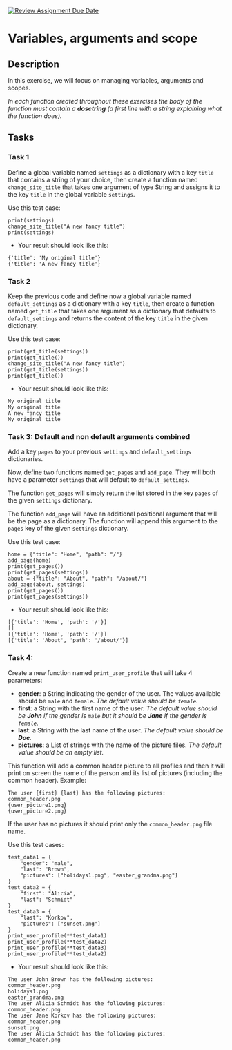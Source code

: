 [![Review Assignment Due Date](https://classroom.github.com/assets/deadline-readme-button-24ddc0f5d75046c5622901739e7c5dd533143b0c8e959d652212380cedb1ea36.svg)](https://classroom.github.com/a/5xZ6PNSy)
# Variables, arguments and scope

## Description

In this exercise, we will focus on managing variables, arguments and scopes.

*In each function created throughout these exercises the body of the function must contain a **dosctring** (a first line with a string explaining what the function does).*

##

## Tasks

###

### Task 1

Define a global variable named `settings` as a dictionary with a key `title` that contains a string of your choice, then create a function named `change_site_title` that takes one argument of type String and assigns it to the key `title` in the global variable `settings`.

Use this test case:

```
print(settings)
change_site_title("A new fancy title")
print(settings)
```

- Your result should look like this:

```
{'title': 'My original title'}
{'title': 'A new fancy title'}
```

###

### Task 2

Keep the previous code and define now a global variable named `default_settings` as a dictionary with a key `title`, then create a function named `get_title` that takes one argument as a dictionary that defaults to `default_settings` and returns the content of the key `title` in the given dictionary.

Use this test case:

```
print(get_title(settings))
print(get_title())
change_site_title("A new fancy title")
print(get_title(settings))
print(get_title())
```

- Your result should look like this:

```
My original title
My original title
A new fancy title
My original title
```

###

### Task 3: Default and non default arguments combined

Add a key `pages` to your previous `settings` and `default_settings` dictionaries.

Now, define two functions named `get_pages` and `add_page`. They will both have a parameter `settings` that will default to `default_settings`.

The function `get_pages` will simply return the list stored in the key `pages` of the given `settings` dictionary.

The function `add_page` will have an additional positional argument that will be the page as a dictionary. The function will append this argument to the `pages` key of the given `settings` dictionary.

Use this test case:

```
home = {"title": "Home", "path": "/"}
add_page(home)
print(get_pages())
print(get_pages(settings))
about = {"title": "About", "path": "/about/"}
add_page(about, settings)
print(get_pages())
print(get_pages(settings))
```

- Your result should look like this:

```
[{'title': 'Home', 'path': '/'}]
[]
[{'title': 'Home', 'path': '/'}]
[{'title': 'About', 'path': '/about/'}]
```

###

### Task 4:

Create a new function named `print_user_profile` that will take 4 parameters:

- **gender**: a String indicating the gender of the user. The values available should be `male` and `female`. *The default value should be `female`.*
- **first**: a String with the first name of the user. *The default value should be **John** if the gender is `male` but it should be **Jane** if the gender is `female`.*
- **last**: a String with the last name of the user. *The default value should be **Doe**.*
- **pictures**: a List of strings with the name of the picture files. *The default value should be an empty list.*

This function will add a common header picture to all profiles and then it will print on screen the name of the person and its list of pictures (including the common header). Example:

```
The user {first} {last} has the following pictures:
common_header.png
{user_picture1.png}
{user_picture2.png}
```

If the user has no pictures it should print only the `common_header.png` file name.

Use this test cases:

```
test_data1 = {
    "gender": "male",
    "last": "Brown",
    "pictures": ["holidays1.png", "easter_grandma.png"]
}
test_data2 = {
    "first": "Alicia",
    "last": "Schmidt"
}
test_data3 = {
    "last": "Korkov",
    "pictures": ["sunset.png"]
}
print_user_profile(**test_data1)
print_user_profile(**test_data2)
print_user_profile(**test_data3)
print_user_profile(**test_data2)

```

- Your result should look like this:

```
The user John Brown has the following pictures:
common_header.png
holidays1.png
easter_grandma.png
The user Alicia Schmidt has the following pictures:
common_header.png
The user Jane Korkov has the following pictures:
common_header.png
sunset.png
The user Alicia Schmidt has the following pictures:
common_header.png
```
